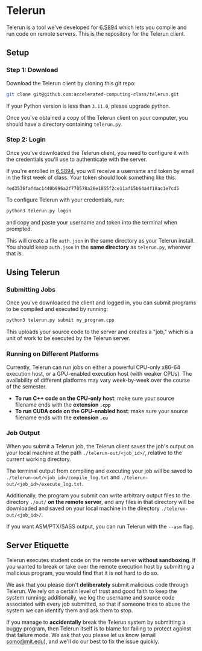 # Telerun

Telerun is a tool we've developed for [6.S894](https://accelerated-computing-class.github.io/fall24/) which lets you compile and run code on remote servers. This is the repository for the Telerun client.

## Setup

### Step 1: Download

Download the Telerun client by cloning this git repo:

```bash
git clone git@github.com:accelerated-computing-class/telerun.git
```
If your Python version is less than `3.11.0`, please upgrade python.

Once you've obtained a copy of the Telerun client on your computer, you should have a directory containing `telerun.py`.

### Step 2: Login

Once you've downloaded the Telerun client, you need to configure it with the credentials you'll use to authenticate with the server.

If you're enrolled in [6.S894](https://accelerated-computing-class.github.io/fall24/), you will receive a username and token by email in the first week of class. Your token should look something like this:

```
4ed3536faf4ac1440b996a2f770578a26e1855f2ce11af15b64a4f18ac1e7cd5
```

To configure Telerun with your credentials, run:

```bash
python3 telerun.py login
```

and copy and paste your username and token into the terminal when prompted.

This will create a file `auth.json` in the same directory as your Telerun install. You should keep `auth.json` in the **same directory** as `telerun.py`, wherever that is.

## Using Telerun

### Submitting Jobs

Once you've downloaded the client and logged in, you can submit programs to be compiled and executed by running:

```python
python3 telerun.py submit my_program.cpp
```

This uploads your source code to the server and creates a "job," which is a unit of work to be executed by the Telerun server.

### Running on Different Platforms

Currently, Telerun can run jobs on either a powerful CPU-only x86-64 execution host, or a GPU-enabled execution host (with weaker CPUs). The availability of different platforms may vary week-by-week over the course of the semester.

* **To run C++ code on the CPU-only host**: make sure your source filename ends with the **extension `.cpp`**
* **To run CUDA code on the GPU-enabled host**: make sure your source filename ends with the **extension `.cu`**

### Job Output

When you submit a Telerun job, the Telerun client saves the job's output on your local machine at the path `./telerun-out/<job_id>/`, relative to the current working directory.

The terminal output from compiling and executing your job will be saved to `./telerun-out/<job_id>/compile_log.txt` and `./telerun-out/<job_id>/execute_log.txt`.

Additionally, the program you submit can write arbitrary output files to the directory `./out/` **on the remote server**, and any files in that directory will be downloaded and saved on your local machine in the directory `./telerun-out/<job_id>/`.

If you want ASM/PTX/SASS output, you can run Telerun with the `--asm` flag.

## Server Etiquette

Telerun executes student code on the remote server **without sandboxing**. If you wanted to break or take over the remote execution host by submitting a malicious program, you would find that it is not hard to do so.

We ask that you please don't **deliberately** submit malicious code through Telerun. We rely on a certain level of trust and good faith to keep the system running; additionally, we log the username and source code associated with every job submitted, so that if someone tries to abuse the system we can identify them and ask them to stop.

If you manage to **accidentally** break the Telerun system by submitting a buggy program, then Telerun itself is to blame for failing to protect against that failure mode. We ask that you please let us know (email [somo@mit.edu](mailto:somo@mit.edu)), and we'll do our best to fix the issue quickly.
